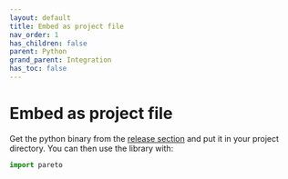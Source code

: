 ```yaml
---
layout: default
title: Embed as project file
nav_order: 1
has_children: false
parent: Python
grand_parent: Integration
has_toc: false
---
```

# Embed as project file

Get the python binary from the [release section](https://github.com/alandefreitas/pareto/releases) and put it in your project directory. You can then use the library with:

```python
import pareto
```



<!-- Generated with mdsplit: https://github.com/alandefreitas/mdsplit -->
